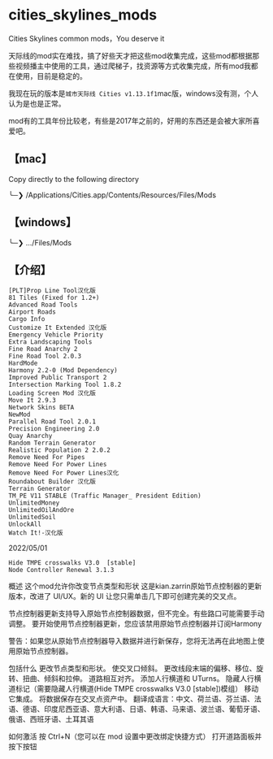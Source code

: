 # cities_skylines_mods

Cities Skylines common mods，You deserve it

天际线的mod实在难找，搞了好些天才把这些mod收集完成，这些mod都根据那些视频播主中使用的工具，通过爬梯子，找资源等方式收集完成，所有mod我都在使用，目前是稳定的。

我现在玩的版本是`城市天际线 Cities v1.13.1f1`mac版，windows没有测，个人认为是也是正常。

mod有的工具年份比较老，有些是2017年之前的，好用的东西还是会被大家所喜爱吧。



## 【mac】

 Copy directly to the following directory

╰─❯ /Applications/Cities.app/Contents/Resources/Files/Mods



## 【windows】	

╰─❯ .../Files/Mods

## 【介绍】

```
[PLT]Prop Line Tool汉化版
81 Tiles (Fixed for 1.2+)
Advanced Road Tools
Airport Roads
Cargo Info
Customize It Extended 汉化版
Emergency Vehicle Priority
Extra Landscaping Tools
Fine Road Anarchy 2
Fine Road Tool 2.0.3
HardMode
Harmony 2.2-0 (Mod Dependency)
Improved Public Transport 2
Intersection Marking Tool 1.8.2
Loading Screen Mod 汉化版
Move It 2.9.3
Network Skins BETA
NewMod
Parallel Road Tool 2.0.1
Precision Engineering 2.0
Quay Anarchy
Random Terrain Generator
Realistic Population 2 2.0.2
Remove Need For Pipes
Remove Need For Power Lines
Remove Need For Power Lines汉化
Roundabout Builder 汉化版
Terrain Generator
TM_PE V11 STABLE (Traffic Manager_ President Edition)
UnlimitedMoney
UnlimitedOilAndOre
UnlimitedSoil
UnlockAll
Watch It!-汉化版
```

2022/05/01

```
Hide TMPE crosswalks V3.0  [stable]
Node Controller Renewal 3.1.3
```

概述
这个mod允许你改变节点类型和形状
这是kian.zarrin原始节点控制器的更新版本，改进了 UI/UX。新的 UI 让您只需单击几下即可创建完美的交叉点。

节点控制器更新支持导入原始节点控制器数据，但不完全。有些路口可能需要手动调整。
要开始使用节点控制器更新，您应该禁用原始节点控制器并订阅Harmony

警告：如果您从原始节点控制器导入数据并进行新保存，您将无法再在此地图上使用原始节点控制器。

包括什么
更改节点类型和形状。
使交叉口倾斜。
更改线段末端的偏移、移位、旋转、扭曲、倾斜和拉伸。
道路相互对齐。
添加人行横道和 UTurns。
隐藏人行横道标记（需要隐藏人行横道(Hide TMPE crosswalks V3.0  [stable])模组）
移动它集成。
将数据保存在交叉点资产中。
翻译成语言：中文、荷兰语、芬兰语、法语、德语、印度尼西亚语、意大利语、日语、韩语、马来语、波兰语、葡萄牙语、俄语、西班牙语、土耳其语

如何激活
按 Ctrl+N（您可以在 mod 设置中更改绑定快捷方式）
打开道路面板并按下按钮
